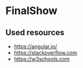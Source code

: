 # FinalShow

## Used resources
* https://angular.io/
* https://stackoverflow.com
* https://w3schools.com 